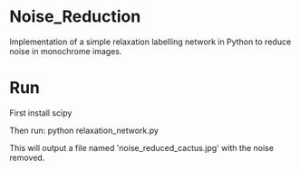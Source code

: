 # Noise_Reduction
Implementation of a simple relaxation labelling network in Python to reduce noise in monochrome images.

# Run
First install scipy

Then run: python relaxation_network.py

This will output a file named 'noise_reduced_cactus.jpg' with the noise removed.
